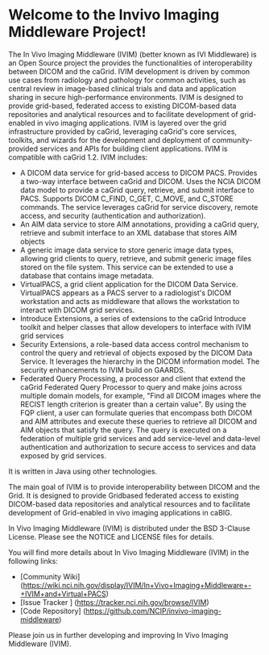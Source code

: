  Welcome to the Invivo Imaging Middleware Project!
=========================

The In Vivo Imaging Middleware (IVIM) (better known as IVI Middleware) is an Open Source project the provides the functionalities of interoperability between DICOM and the caGrid. IVIM development is driven by common use cases from radiology and pathology for common activities, such as central review in image-based clinical trials and data and application sharing in secure high-performance environments. IVIM is designed to provide grid-based, federated access to existing DICOM-based data repositories and analytical resources and to facilitate development of grid-enabled in vivo imaging applications. IVIM is layered over the grid infrastructure provided by caGrid, leveraging caGrid's core services, toolkits, and wizards for the development and deployment of community-provided services and APIs for building client applications. IVIM is compatible with caGrid 1.2.
IVIM includes:
  *  A DICOM data service for grid-based access to DICOM PACS. Provides a two-way interface between caGrid and DICOM. Uses the NCIA DICOM data model to provide a caGrid query, retrieve, and submit interface to PACS. Supports DICOM C_FIND, C_GET, C_MOVE, and C_STORE commands. The service leverages caGrid for service discovery, remote access, and security (authentication and authorization).
  *	An AIM data service to store AIM annotations, providing a caGrid query, retrieve and submit interface to an XML database that stores AIM objects
  *	A generic image data service to store generic image data types, allowing grid clients to query, retrieve, and submit generic image files stored on the file system. This service can be extended to use a database that contains image metadata.
  *	VirtualPACS, a grid client application for the DICOM Data Service. VirtualPACS appears as a PACS server to a radiologist's DICOM workstation and acts as middleware that allows the workstation to interact with DICOM grid services.
  *	Introduce Extensions, a series of extensions to the caGrid Introduce toolkit and helper classes that allow developers to interface with IVIM grid services
  *	Security Extensions, a role-based data access control mechanism to control the query and retrieval of objects exposed by the DICOM Data Service. It leverages the hierarchy in the DICOM information model. The security enhancements to IVIM build on GAARDS.  
  *	Federated Query Processing, a processor and client that extend the caGrid Federated Query Processor to query and make joins across multiple domain models, for example, "Find all DICOM images where the RECIST length criterion is greater than a certain value". By using the FQP client, a user can formulate queries that encompass both DICOM and AIM attributes and execute these queries to retrieve all DICOM and AIM objects that satisfy the query. The query is executed on a federation of multiple grid services and add service-level and data-level authentication and authorization to secure access to services and data exposed by grid services.


It is written in Java using other technologies.

The main goal of IVIM is to provide interoperability between DICOM and the Grid. It is designed to provide Gridbased
federated access to existing DICOM-based data repositories and analytical resources and to facilitate
development of Grid-enabled in vivo imaging applications in caBIG.

In Vivo Imaging Middleware (IVIM) is distributed under the BSD 3-Clause License. Please see the NOTICE and LICENSE files for details.

You will find more details about In Vivo Imaging Middleware (IVIM) in the following links:
  * [Community Wiki] (https://wiki.nci.nih.gov/display/IVIM/In+Vivo+Imaging+Middleware+-+IVIM+and+Virtual+PACS)
  * [Issue Tracker ] (https://tracker.nci.nih.gov/browse/IVIM)
  * [Code Repository] (https://github.com/NCIP/invivo-imaging-middleware)

Please join us in further developing and improving In Vivo Imaging Middleware (IVIM).
